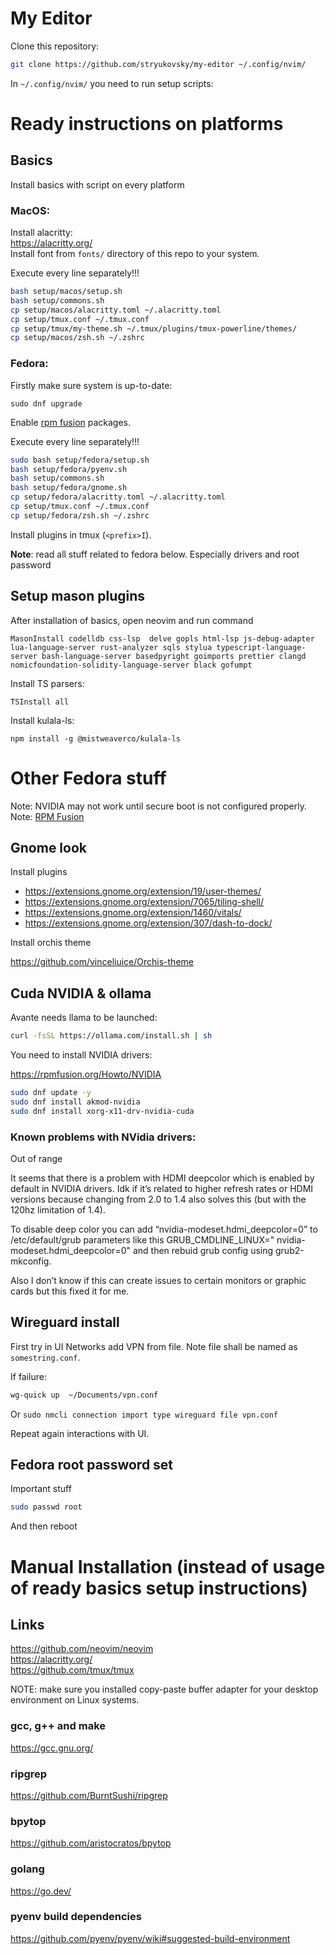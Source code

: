 # My Editor

Clone this repository:

```sh 
git clone https://github.com/stryukovsky/my-editor ~/.config/nvim/
```


In `~/.config/nvim/` you need to run setup scripts:  

# Ready instructions on platforms

## Basics
Install basics with script on every platform  

### MacOS:  
Install alacritty:  
https://alacritty.org/  
Install font from `fonts/` directory of this repo to your system.   

Execute every line separately!!!  

```sh
bash setup/macos/setup.sh 
bash setup/commons.sh
cp setup/macos/alacritty.toml ~/.alacritty.toml
cp setup/tmux.conf ~/.tmux.conf
cp setup/tmux/my-theme.sh ~/.tmux/plugins/tmux-powerline/themes/
cp setup/macos/zsh.sh ~/.zshrc
```

### Fedora:  

Firstly make sure system is up-to-date:  

```
sudo dnf upgrade
```

Enable [rpm fusion](https://docs.fedoraproject.org/en-US/quick-docs/rpmfusion-setup/) packages.  


Execute every line separately!!!  

```sh
sudo bash setup/fedora/setup.sh 
bash setup/fedora/pyenv.sh
bash setup/commons.sh
bash setup/fedora/gnome.sh
cp setup/fedora/alacritty.toml ~/.alacritty.toml
cp setup/tmux.conf ~/.tmux.conf
cp setup/fedora/zsh.sh ~/.zshrc
```

Install plugins in tmux (`<prefix>I`).  

**Note**: read all stuff related to fedora below. Especially drivers and root password

## Setup mason plugins
After installation of basics, open neovim and run command
```
MasonInstall codelldb css-lsp  delve gopls html-lsp js-debug-adapter lua-language-server rust-analyzer sqls stylua typescript-language-server bash-language-server basedpyright goimports prettier clangd nomicfoundation-solidity-language-server black gofumpt
```

Install TS parsers:  

```
TSInstall all
```

Install kulala-ls:  

```
npm install -g @mistweaverco/kulala-ls
```

# Other Fedora stuff

Note: NVIDIA may not work until secure boot is not configured properly.  
Note: [RPM Fusion](https://rpmfusion.org/Howto)

## Gnome look

Install plugins

- https://extensions.gnome.org/extension/19/user-themes/
- https://extensions.gnome.org/extension/7065/tiling-shell/
- https://extensions.gnome.org/extension/1460/vitals/
- https://extensions.gnome.org/extension/307/dash-to-dock/

Install orchis theme

https://github.com/vinceliuice/Orchis-theme

## Cuda NVIDIA & ollama 
Avante needs llama to be launched: 

```sh
curl -fsSL https://ollama.com/install.sh | sh
```

You need to install NVIDIA drivers:  

https://rpmfusion.org/Howto/NVIDIA

```sh
sudo dnf update -y 
sudo dnf install akmod-nvidia 
sudo dnf install xorg-x11-drv-nvidia-cuda 
```


### Known problems with NVidia drivers:  

Out of range

It seems that there is a problem with HDMI deepcolor which is enabled by default in NVIDIA drivers. Idk if it’s related to higher refresh rates or HDMI versions because changing from 2.0 to 1.4 also solves this (but with the 120hz limitation of 1.4).

To disable deep color you can add “nvidia-modeset.hdmi_deepcolor=0” to /etc/default/grub parameters like this GRUB_CMDLINE_LINUX="<other-parameters> nvidia-modeset.hdmi_deepcolor=0" and then rebuid grub config using grub2-mkconfig.

Also I don’t know if this can create issues to certain monitors or graphic cards but this fixed it for me.

## Wireguard install
First try in UI Networks add VPN from file. Note file shall be named as `somestring.conf`.  

If failure:

```sh
wg-quick up  ~/Documents/vpn.conf
```

Or `sudo nmcli connection import type wireguard file vpn.conf`

Repeat again interactions with UI.  

## Fedora root password set

Important stuff  

```sh
sudo passwd root
```

And then reboot  

# Manual Installation (instead of usage of ready basics setup instructions)

## Links 

https://github.com/neovim/neovim   
https://alacritty.org/  
https://github.com/tmux/tmux  

NOTE: make sure you installed copy-paste buffer adapter for your desktop environment on Linux systems.  

### gcc, g++ and make

https://gcc.gnu.org/

### ripgrep

https://github.com/BurntSushi/ripgrep

### bpytop

https://github.com/aristocratos/bpytop  

### golang 

https://go.dev/

### pyenv build dependencies

https://github.com/pyenv/pyenv/wiki#suggested-build-environment
